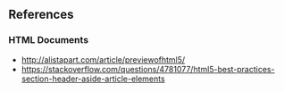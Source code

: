 

## References
### HTML Documents
* http://alistapart.com/article/previewofhtml5/
* https://stackoverflow.com/questions/4781077/html5-best-practices-section-header-aside-article-elements
